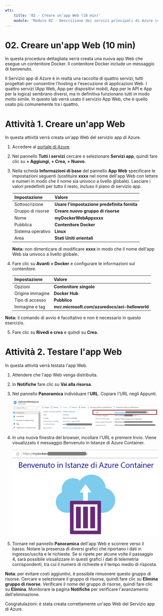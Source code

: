 ```yaml
---
wts:
    title: '02 - Creare un’app Web (10 min)'
    module: 'Modulo 02 - Descrizione dei servizi principali di Azure (carichi di lavoro)'
---
```

# 02. Creare un'app Web (10 min)

In questa procedura dettagliata verrà creata una nuova app Web che esegue un contenitore Docker. Il contenitore Docker include un messaggio di benvenuto. 

Il Servizio app di Azure è in realtà una raccolta di quattro servizi, tutti progettati per consentire l'hosting e l'esecuzione di applicazioni Web. I quattro servizi (App Web, App per dispositivi mobili, App per le API e App per la logica) sembrano diversi, ma in definitiva funzionano tutti in modo molto simile. In questo lab verrà usato il servizio App Web, che è quello usato più comunemente tra i quattro.

# Attività 1. Creare un'app Web 

In questa attività verrà creata un'app Web del servizio app di Azure. 

1. Accedere al [portale di Azure](http://portal.azure.com/). 

2. Nel pannello **Tutti i servizi** cercare e selezionare **Servizi app**, quindi fare clic su **+ Aggiungi, + Crea, + Nuovo**.

3. Nella scheda **Informazioni di base** del pannello **App Web** specificare le impostazioni seguenti (sostituire **xxxx** nel nome dell'app Web con lettere e numeri in modo che il nome sia univoco a livello globale). Lasciare i valori predefiniti per tutto il resto, incluso il piano di servizio app. 

    | Impostazione | Valore |
    | -- | -- |
    | Sottoscrizione | **Usare l'impostazione predefinita fornita** |
    | Gruppo di risorse | **Creare nuovo gruppo di risorse**|
    | Nome | **myDockerWebAppxxxx** |
    | Pubblica | **Contenitore Docker** |
    | Sistema operativo | **Linux** |
    | Area | **Stati Uniti orientali** |
    
    **Nota:** non dimenticare di modificare **xxxx** in modo che il nome dell'app Web sia univoco a livello globale.

4. Fare clic su **Avanti > Docker** e configurare le informazioni sul contenitore.  

    | Impostazione | Valore |
    | -- | -- |
    | Opzioni | **Contenitore singolo** |
    | Origine immagine | **Docker Hub** |
    | Tipo di accesso | **Pubblico** |
    | Immagine e tag | **mcr.microsoft.com/azuredocs/aci-helloworld** |
    
 **Nota:** il comando di avvio è facoltativo e non è necessario in questo esercizio.

5. Fare clic su **Rivedi e crea** e quindi su **Crea**. 

# Attività 2. Testare l'app Web

In questa attività verrà testata l'app Web.

1. Attendere che l'app Web venga distribuita.

2. In **Notifiche** fare clic su **Vai alla risorsa**. 

3. Nel pannello **Panoramica** individuare l'**URL**. Copiare l'URL negli Appunti.

    ![Screenshot del pannello delle proprietà dell'app Web. L'URL è evidenziato.](../images/0801.png)

4. In una nuova finestra del browser, incollare l'URL e premere Invio. Viene visualizzato il messaggio Benvenuto in Istanze di Azure Container.

    ![Screenshot della pagina Benvenuto in Istanze di Azure Container.](../images/0802.png)

5. Tornare nel pannello **Panoramica** dell'app Web e scorrere verso il basso. Notare la presenza di diversi grafici che riportano i dati in ingresso/uscita e le richieste. Se si ripete per alcune volte il passaggio 4, sarà possibile visualizzare in questi grafici i dati di telemetria corrispondenti, tra cui il numero di richieste e il tempo medio di risposta. 

**Nota**: per evitare costi aggiuntivi, è possibile rimuovere questo gruppo di risorse. Cercare e selezionare il gruppo di risorse, quindi fare clic su **Elimina gruppo di risorse**. Verificare il nome del gruppo di risorse, quindi fare clic su **Elimina**. Monitorare la pagina **Notifiche** per verificare l'avanzamento dell'eliminazione.

Congratulazioni: è stata creata correttamente un'app Web del Servizio app di Azure.
